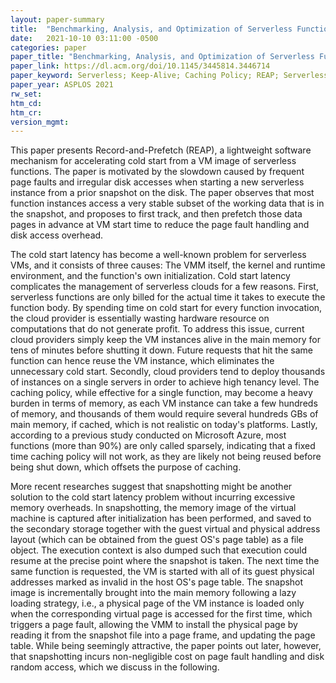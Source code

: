 ```yaml
---
layout: paper-summary
title:  "Benchmarking, Analysis, and Optimization of Serverless Function Snapshots"
date:   2021-10-10 03:11:00 -0500
categories: paper
paper_title: "Benchmarking, Analysis, and Optimization of Serverless Function Snapshots"
paper_link: https://dl.acm.org/doi/10.1145/3445814.3446714
paper_keyword: Serverless; Keep-Alive; Caching Policy; REAP; Serverless Snapshot
paper_year: ASPLOS 2021
rw_set:
htm_cd:
htm_cr:
version_mgmt:
---
```


This paper presents Record-and-Prefetch (REAP), a lightweight software mechanism for accelerating cold start from a 
VM image of serverless functions. The paper is motivated by the slowdown caused by frequent page faults and irregular
disk accesses when starting a new serverless instance from a prior snapshot on the disk. 
The paper observes that most function instances access a very stable subset of the working data that is in the snapshot,
and proposes to first track, and then prefetch those data pages in advance at VM start time to reduce the page 
fault handling and disk access overhead.

The cold start latency has become a well-known problem for serverless VMs, and it consists of three causes: The 
VMM itself, the kernel and runtime environment, and the function's own initialization.
Cold start latency complicates the management of serverless clouds for a few reasons. 
First, serverless functions are only billed for the actual time it takes to execute the function body. By spending
time on cold start for every function invocation, the cloud provider is essentially wasting hardware resource on 
computations that do not generate profit.
To address this issue, current cloud providers simply keep the VM instances alive in the main memory for tens of 
minutes before shutting it down. Future requests that hit the same function can hence reuse the VM instance, which
eliminates the unnecessary cold start.
Secondly, cloud providers tend to deploy thousands of instances on a single servers in order to achieve high tenancy 
level. The caching policy, while effective for a single function, may become a heavy burden in terms of memory, as 
each VM instance can take a few hundreds of memory, and thousands of them would require several hundreds GBs of main
memory, if cached, which is not realistic on today's platforms.
Lastly, according to a previous study conducted on Microsoft Azure, most functions (more than 90%) are only called 
sparsely, indicating that a fixed time caching policy will not work, as they are likely not being reused before 
being shut down, which offsets the purpose of caching.

More recent researches suggest that snapshotting might be another solution to the cold start latency problem without
incurring excessive memory overheads. In snapshotting, the memory image of the virtual machine is captured
after initialization has been performed, and saved to the secondary storage together with the guest virtual and physical
address layout (which can be obtained from the guest OS's page table) as a file object. The execution context is also
dumped such that execution could resume at the precise point where the snapshot is taken.
The next time the same function is requested, the VM is started with all of its guest physical addresses marked as 
invalid in the host OS's page table. The snapshot image is incrementally brought into the main memory following a 
lazy loading strategy, i.e., a physical page of the VM instance is loaded only when the corresponding virtual 
page is accessed for the first time, which triggers a page fault, allowing the VMM to install the physical page
by reading it from the snapshot file into a page frame, and updating the page table. 
While being seemingly attractive, the paper points out later, however, that snapshotting incurs non-negligible cost
on page fault handling and disk random access, which we discuss in the following.


